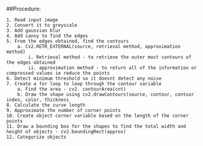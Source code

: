 ##Procedure:

	1. Read input image
	2. Convert it to greyscale
	3. Add gaussian blur
	4. Add canny to find the edges 
	5. From the edges obtained, find the contours 
		a. Cv2.RETR_EXTERNAL(source, retrieval method, approximation method) 
			i. Retrieval method - to retrieve the outer most contours of the edges obtained
			ii. approximation method - to return all of the information or compressed values ie reduce the points 
	6. Detect minimum threshold so it doesnt detect any noise 
	7. Create a for loop to loop through the contour variable
		a. Find the area - cv2. contourArea(cnt)
		b. Draw the shape using cv2.drawContours(source, contour, contour index, color, thickness
	8. Calculate the curve length
	9. Approximate the number of corner points
	10. Create object corner variable based on the length of the corner points
	11. Draw a bounding box for the shapes to find the total width and height of objects - cv2.boundingRect(approx)
	12. Categorize objects 
	
			
